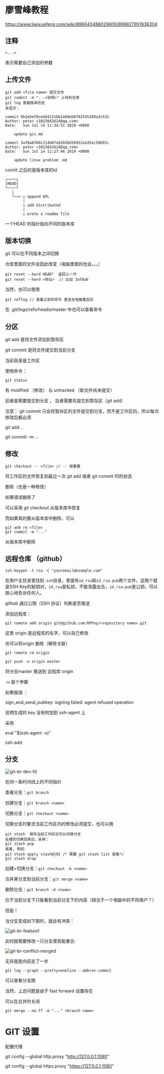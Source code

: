 # 廖雪峰教程

<https://www.liaoxuefeng.com/wiki/896043488029600/896827951938304>

## 注释

```
<...>
```

表示需要自己添加的参数

## 上传文件

```
git add <file name> 提交文件
git commit -m "...<说明>" 上传到仓库
git log 查看版本历史
会显示：

commit 0b2ebef8cedd4151bb2e09eb6781545289a3c531
Author: peter <1023842624@qq.com>
Date:   Sun Jul 14 11:34:51 2019 +0800

    update git.md

commit 3af8a6f60c214b07a92b58d2b952a1d5ec50691c
Author: peter <1023842624@qq.com>
Date:   Sun Jul 14 11:27:46 2019 +0800

    update linux problem .md

```

comiit 之后的是版本库的id 

```ascii
┌────┐
│HEAD│
└────┘
   │
   └──> ○ append GPL
        │
        ○ add distributed
        │
        ○ wrote a readme file
```

一个HEAD 的指针指向不同的版本库

## 版本切换

git 可以在不同版本之间切换 

仓库里面的文件会因此改变（电脑里面的也会。。。）

```
git reset --hard HEAD^  返回上一次
git reset --hard <地址>  // 比如 3af8a6
```

当然，也可以使用

```
git reflog // 查看之前的命令 甚至在电脑重启后
```

在 .git/logs/refs/heads/master 中也可以查看命令

## 分区

git add 是将文件添加到暂存区

git commit 是将文件提交到当前分支

当前目录是工作区

使用命令：

```
git status 
```

有 modified （修改） 与 untracked （新文件尚未提交）

前者是需要提交到分支 ， 后者需要先提交到暂存区（git add）

注意： git commit 只会将暂存区的文件提交到分支，而不是工作区的，所以每次修改后都必须

git add ..

git commit -m ...

## 修改

```
git checkout -- <file> // -- 很重要
```

将工作区的文件恢复到最近一次 git add 或者 git commit 时的状态

删除（也是一种修改）

如果错误删除了

可以采用 git checkout 从版本库中恢复

而如果真的要从版本库中删除，可以

```
git add rm <file>
git commit -m "..."
```

从版本库中删除

## 远程仓库 （github）

```
ssh-keygen -t rsa -C "youremail@example.com"
```

在用户主目录里找到`.ssh`目录，里面有`id_rsa`和`id_rsa.pub`两个文件，这两个就是SSH Key的秘钥对，`id_rsa`是私钥，不能泄露出去，`id_rsa.pub`是公钥，可以放心地告诉任何人。

github 通过公钥（SSH 协议）判断是否推送

添加远程库：

```
git remote add origin git@github.com:RPFey/<repository name>.git
```

这里 origin 是远程库的名字，可以自己修改



也可以将origin 删除（解除关联）

```
git remote rm origin
```



```
git push -u origin master
```

将分支master 推送到 远程库 origin

-u 是个参数

如果报错 ：

sign_and_send_pubkey: signing failed: agent refused operation

说明生成的 key 没有附加到 ssh-agent 上

采用 

eval "$(ssh-agent -s)"

ssh-add

## 分支

![git-br-dev-fd](/home/peter/图片/0)

在同一条时间线上的不同指针

查看分支：`git branch`

创建分支：`git branch <name>`

切换分支：`git checkout <name>`

切换分支时要求当前工作区内的修改必须提交，也可以用

```
git stash  保存当前工作区后可以切换分支
处理完切换回来后，采用：
git stash pop 
或者, 例如
git stash apply stash@{0} /* 需要 git stash list 查看*/ 
git stash drop 
```

创建+切换分支：`git checkout -b <name>`

合并某分支到当前分支：`git merge <name>`

删除分支：`git branch -d <name>`

位于当前分支下只能看到当前分支下的内容（相当于一个电脑中的不同用户？）

但是！

当分支变成如下图时，就会有冲突：

![git-br-feature1](/home/peter/图片/1)

此时就需要修改一只分支使其能重合:

![git-br-conflict-merged](/home/peter/图片/3)

无非就是向前走了一步

```
git log --graph --pretty=oneline --abbrev-commit
```

可以查看分支图

当然，上述问题是由于 fast forward 设置存在

可以在合并时关闭

```
git merge --no-ff -m "..." <branch name>
```

# GIT 设置 

配置代理

git config --global http.proxy "http://127.0.0.1:1080"

git config --global https.proxy "https://127.0.0.1:1080"

